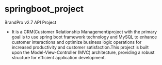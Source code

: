 # springboot_project
BrandPro v2.7 API Project

- It is a CRM(Customer Relationship Management)project with the primary goal is to use spring
boot framework technology and MySQL to enhance customer interactions and optimize business
logic operations for increased productivity and customer satisfaction.This project is built upon the
Model-View-Controller (MVC) architecture, providing a robust structure for efficient application
development.
